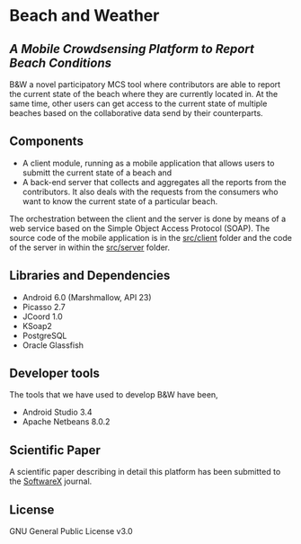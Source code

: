 # Beach and Weather
## *A Mobile Crowdsensing Platform to Report Beach Conditions*

B&W a novel participatory MCS tool where contributors are able to report the current state of the beach where they are currently located in.  At the same time, other users can get access to the current state of multiple beaches based on the collaborative data send by their counterparts.

## Components
- A client module, running as a mobile application that allows users to submitt the current state of a beach and
- A back-end server that collects and aggregates all the reports from the contributors. It also deals with the requests from the consumers who want to know the current state of a particular beach.

The orchestration between the client and the server is done by means of a web service based on the Simple Object Access Protocol (SOAP). The source code of the mobile application is in the [src/client](https://github.com/jpenaab/tp/tree/main/src/client) folder and the code of the server in within the [src/server](https://github.com/jpenaab/tp/tree/main/src/server) folder.

## Libraries and Dependencies
- Android 6.0 (Marshmallow, API 23) 
- Picasso 2.7 
- JCoord 1.0 
- KSoap2
- PostgreSQL 
- Oracle Glassfish

## Developer tools 
The tools that we have used to develop B&W have been,
- Android Studio 3.4
- Apache Netbeans 8.0.2

## Scientific Paper
A scientific paper describing in detail this platform has been submitted to the [SoftwareX](https://www.sciencedirect.com/journal/softwarex) journal.

## License
GNU General Public License v3.0
